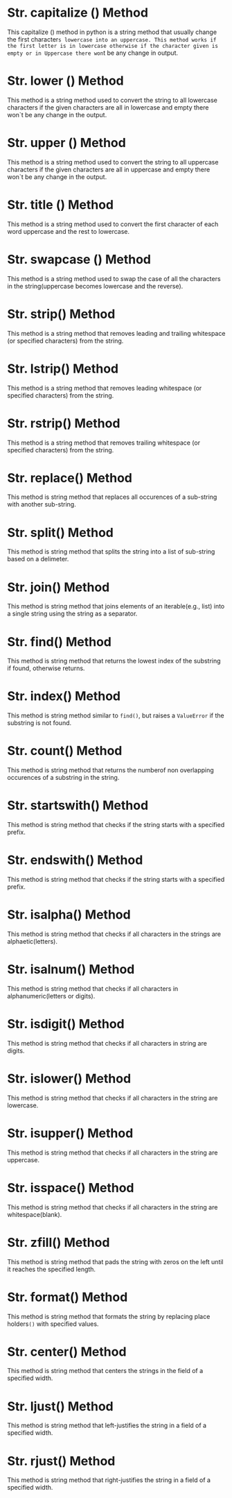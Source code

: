 # Str. capitalize () Method
This capitalize () method in python is a string method that usually change the first character`s lowercase into an uppercase.
This method works if the first letter is in lowercase otherwise if the character given is empty or in Uppercase there won`t be any change in output.
# Str. lower () Method
This method is a string method used to convert the string to all lowercase characters if the given characters are all in lowercase and empty there won`t be any change in the output.
# Str. upper () Method
This method is a string method used to convert the string to all uppercase characters if the given characters are all in uppercase and empty there won`t be any change in the output.
# Str. title () Method
This method is a string method used to convert the first character of each word uppercase and the rest to lowercase.
# Str. swapcase () Method
This method is a string method used to swap the case of all the characters in the string(uppercase becomes lowercase and the reverse).
# Str. strip() Method
This method is a string method that removes leading and trailing whitespace (or specified characters) from the string.
# Str. lstrip() Method
This method is a string method that removes leading whitespace (or specified characters) from the string.
# Str. rstrip() Method
This method is a string method that removes trailing whitespace (or specified characters) from the string.
# Str. replace() Method
This method is string method that replaces all occurences of a sub-string with another sub-string.
# Str. split() Method
This method is string method that splits the string into a list of sub-string based on a delimeter.
# Str. join() Method
This method is string method that joins elements of an iterable(e.g., list) into a single string using the string as a separator. 
# Str. find() Method
This method is string method that returns the lowest index of the substring if found, otherwise returns. 
# Str. index() Method
This method is string method similar to `find()`, but raises a `ValueError` if the substring is not found.
# Str. count() Method
This method is string method that returns the numberof non overlapping occurences of a substring in the string.
# Str. startswith() Method
This method is string method that checks if the string starts with a specified prefix.
# Str. endswith() Method
This method is string method that checks if the string starts with a specified prefix.
# Str. isalpha() Method
This method is string method that checks if all characters in the strings are alphaetic(letters).
# Str. isalnum() Method
This method is string method that checks if all characters in alphanumeric(letters or digits).
# Str. isdigit() Method
This method is string method that checks if all characters in string are digits.
# Str. islower() Method
This method is string method that checks if all characters in the string are lowercase.
# Str. isupper() Method
This method is string method that checks if all characters in the string are uppercase.
# Str. isspace() Method
This method is string method that checks if all characters in the string are whitespace(blank).
# Str. zfill() Method
This method is string method that pads the string with zeros on the left until it reaches the specified length.
# Str. format() Method
This method is string method that formats the string by replacing place holders`()` with specified values.
 # Str. center() Method
This method is string method that centers the strings in the field of a specified width. 
# Str. ljust() Method
This method is string method that left-justifies the string in a field of a specified width.
# Str. rjust() Method
This method is string method that right-justifies the string in a field of a specified width.